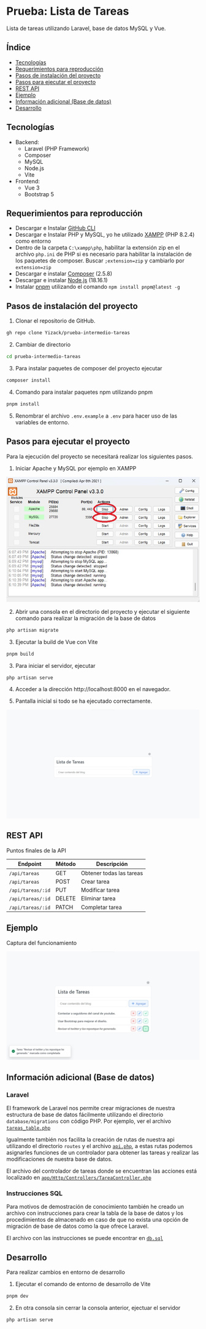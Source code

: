 # Prueba: Lista de Tareas

Lista de tareas utilizando Laravel, base de datos MySQL y Vue.

## Índice
- [Tecnologías](#tecnologías)
- [Requerimientos para reproducción](#requerimientos-para-reproducción)
- [Pasos de instalación del proyecto](#pasos-de-instalación-del-proyecto)
- [Pasos para ejecutar el proyecto](#pasos-para-ejecutar-el-proyecto)
- [REST API](#rest-api)
- [Ejemplo](#ejemplo)
- [Información adicional (Base de datos)](#información-adicional-base-de-datos)
- [Desarrollo](#desarrollo)

## Tecnologías
- Backend:
  - Laravel (PHP Framework)
  - Composer
  - MySQL
  - Node.js
  - Vite
- Frontend:
  - Vue 3
  - Bootstrap 5

## Requerimientos para reproducción
- Descargar e Instalar [GitHub CLI](https://cli.github.com/)
- Descargar e Instalar PHP y MySQL, yo he utilizado [XAMPP](https://www.apachefriends.org/es/download.html) (PHP 8.2.4) como entorno
- Dentro de la carpeta `C:\xampp\php`, habilitar la extensión zip en el archivo `php.ini` de PHP si es necesario para habilitar la instalación de los paquetes de composer. Buscar `;extension=zip` y cambiarlo por `extension=zip`
- Descargar e instalar [Composer](https://getcomposer.org/download/) (2.5.8)
- Descargar e instalar [Node.js](https://nodejs.org/en/download) (18.16.1)
- Instalar [pnpm](https://pnpm.io/) utilizando el comando `npm install pnpm@latest -g`

## Pasos de instalación del proyecto
1. Clonar el repositorio de GitHub.

```sh
gh repo clone Yizack/prueba-intermedio-tareas
```

2. Cambiar de directorio

```sh
cd prueba-intermedio-tareas
```

3. Para instalar paquetes de composer del proyecto ejecutar

```sh
composer install
```

4. Comando para instalar paquetes npm utilizando pnpm

```sh
pnpm install
```

5. Renombrar el archivo `.env.example` a `.env` para hacer uso de las variables de entorno.

## Pasos para ejecutar el proyecto

Para la ejecución del proyecto se necesitará realizar los siguientes pasos.

1. Iniciar Apache y MySQL por ejemplo en XAMPP

![xampp](/images/xampp.jpg)

2. Abrir una consola en el directorio del proyecto y ejecutar el siguiente comando para realizar la migración de la base de datos

```sh
php artisan migrate
```

3. Ejecutar la build de Vue con Vite

```sh
pnpm build
```

3. Para iniciar el servidor, ejecutar

```sh
php artisan serve
```

4. Acceder a la dirección http://localhost:8000 en el navegador.

5. Pantalla inicial si todo se ha ejecutado correctamente.

![captura-start](images/captura-start.jpg)


## REST API

Puntos finales de la API

| Endpoint          | Método | Descripción              |
|-------------------|--------|--------------------------|
| `/api/tareas`     | GET    | Obtener todas las tareas |
| `/api/tareas`     | POST   | Crear tarea              |
| `/api/tareas/:id` | PUT    | Modificar tarea          |
| `/api/tareas/:id` | DELETE | Eliminar tarea           |
| `/api/tareas/:id` | PATCH  | Completar tarea          |

## Ejemplo

Captura del funcionamiento

![captura](images/captura.jpg)


## Información adicional (Base de datos)

### Laravel

El framework de Laravel nos permite crear migraciones de nuestra estructura de base de datos fácilmente utilizando el directorio `database/migrations` con código PHP. Por ejemplo, ver el archivo [`tareas_table.php`](/database/migrations/tareas_table.php)

Igualmente también nos facilita la creación de rutas de nuestra api utilizando el directorio `routes` y el archivo [`api.php`](/routes/api.php), a estas rutas podemos asignarles funciones de un controlador para obtener las tareas y realizar las modificaciones de nuestra base de datos.

El archivo del controlador de tareas donde se encuentran las acciones está localizado en [`app/Http/Controllers/TareaController.php`](app/Http/Controllers/TareaController.php)

### Instrucciones SQL

Para motivos de demostración de conocimiento también he creado un archivo con instrucciones para crear la tabla de la base de datos y los procedimientos de almacenado en caso de que no exista una opción de migración de base de datos como la que ofrece Laravel.

El archivo con las instrucciones se puede encontrar en [`db.sql`](/db.sql)

## Desarrollo

Para realizar cambios en entorno de desarrollo

1. Ejecutar el comando de entorno de desarrollo de Vite

```sh
pnpm dev
```

2. En otra consola sin cerrar la consola anterior, ejectuar el servidor

```sh
php artisan serve
```
